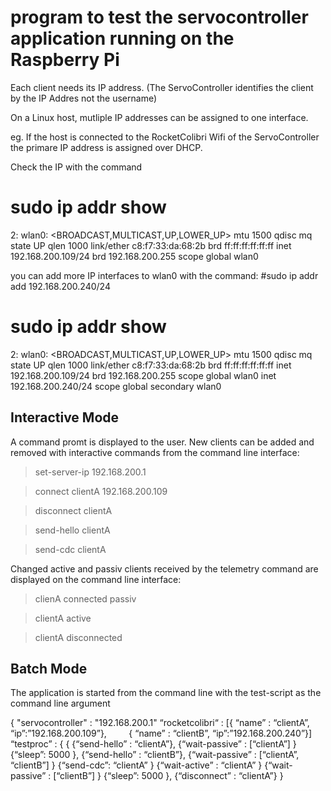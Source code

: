 program to test the servocontroller application running on the Raspberry Pi
===========================================================================

Each client needs its IP address. (The ServoController identifies the client by the IP Addres not the username)

On a Linux host, mutliple IP addresses can be assigned to one interface.

eg. If the host is connected to the RocketColibri Wifi of the ServoController the primare IP address is assigned over DHCP.

Check the IP with the command

# sudo ip addr show
2: wlan0: <BROADCAST,MULTICAST,UP,LOWER_UP> mtu 1500 qdisc mq state UP qlen 1000
    link/ether c8:f7:33:da:68:2b brd ff:ff:ff:ff:ff:ff
    inet 192.168.200.109/24 brd 192.168.200.255 scope global wlan0

you can add more IP interfaces to wlan0 with the command:
#sudo ip addr add 192.168.200.240/24

# sudo ip addr show
2: wlan0: <BROADCAST,MULTICAST,UP,LOWER_UP> mtu 1500 qdisc mq state UP qlen 1000
    link/ether c8:f7:33:da:68:2b brd ff:ff:ff:ff:ff:ff
    inet 192.168.200.109/24 brd 192.168.200.255 scope global wlan0
    inet 192.168.200.240/24 scope global secondary wlan0


Interactive Mode
---------------------------------------------------------------------------
A command promt is displayed to the user. New clients can be added and
removed with interactive commands from the command line interface:

> set-server-ip 192.168.200.1

> connect clientA 192.168.200.109

> disconnect clientA

> send-hello clientA

> send-cdc clientA


Changed active and passiv clients received by the telemetry command are displayed 
on the command line interface:

> clienA connected passiv

> clientA active

> clientA disconnected



Batch Mode
---------------------------------------------------------------------------
The application is started from the command line with the test-script as the command line argument

{
	"servocontroller" : "192.168.200.1"
	“rocketcolibri“ : [{ “name” : “clientA”, “ip”:”192.168.200.109”}, 
        		   { “name” : “clientB”, “ip”:”192.168.200.240”}]
	“testproc” : { {
	{“send-hello” : “clientA”},
	{“wait-passive” : [“clientA”] }
	{“sleep”: 5000 },
	{“send-hello” : “clientB”},
	{“wait-passive” : [“clientA”, “clientB”] }
	{“send-cdc”: “clientA” }
	{“wait-active” : “clientA” }
	{“wait-passive” : [“clientB”] }
	{“sleep”: 5000 },
	{“disconnect” : “clientA”}
}

